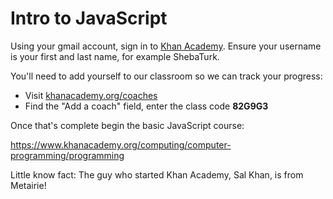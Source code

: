# Intro to JavaScript

Using your gmail account, sign in to [Khan Academy](https://www.khanacademy.org). Ensure your username is your first and last name, for example ShebaTurk.

You'll need to add yourself to our classroom so we can track your progress:
* Visit [khanacademy.org/coaches](khanacademy.org/coaches)
* Find the "Add a coach" field, enter the class code **82G9G3**

Once that's complete begin the basic JavaScript course:

https://www.khanacademy.org/computing/computer-programming/programming

Little know fact: The guy who started Khan Academy, Sal Khan, is from Metairie! 